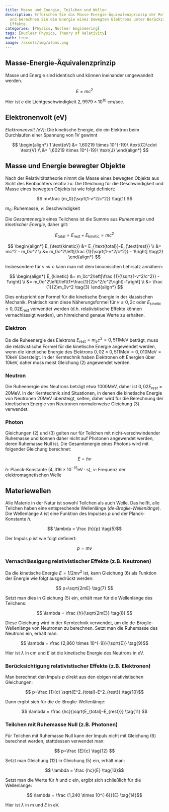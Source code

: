 ```yaml
---
title: Masse und Energie, Teilchen und Wellen
description: Erforschen Sie das Masse-Energie-Äquivalenzprinzip der Relativitätstheorie
  und berechnen Sie die Energie eines bewegten Elektrons unter Berücksichtigung relativistischer
  Effekte.
categories: [Physics, Nuclear Engineering]
tags: [Nuclear Physics, Theory of Relativity]
math: true
image: /assets/img/atoms.png
---
```

## Masse-Energie-Äquivalenzprinzip
Masse und Energie sind identisch und können ineinander umgewandelt werden.

$$ E=mc^2 $$

Hier ist $c$ die Lichtgeschwindigkeit $2,9979 \times 10^{10}\ \text{cm/sec}$.

## Elektronenvolt (eV)
*Elektronenvolt (eV)*: Die kinetische Energie, die ein Elektron beim Durchlaufen einer Spannung von 1V gewinnt

$$
\begin{align*} 
1 \text{eV} &= 1,60219 \times 10^{-19}\ \text{C}\cdot \text{V}
\\ &= 1,60219 \times 10^{-19}\ \text{J}
\end{align*}
$$

## Masse und Energie bewegter Objekte
Nach der Relativitätstheorie nimmt die Masse eines bewegten Objekts aus Sicht des Beobachters relativ zu. Die Gleichung für die Geschwindigkeit und Masse eines bewegten Objekts ist wie folgt definiert:

$$ m=\frac {m_0}{\sqrt{1-v^2/c^2}} \tag{1} $$

$m_0$: Ruhemasse, $v$: Geschwindigkeit

Die *Gesamtenergie* eines Teilchens ist die Summe aus *Ruheenergie* und *kinetischer Energie*, daher gilt:

$$ E_{\text{total}} = E_{\text{rest}}+E_{\text{kinetic}} = mc^2$$

$$
\begin{align*}
E_{\text{kinetic}} &= E_{\text{total}}-E_{\text{rest}}
\\ &= mc^2 - m_0c^2
\\ &= m_0c^2\left[\frac {1}{\sqrt{1-v^2/c^2}} - 1\right] \tag{2}
\end{align*}
$$

Insbesondere für $v\ll c$ kann man mit dem binomischen Lehrsatz annähern:

$$
\begin{align*}
E_{kinetic} &= m_0c^2\left[\frac {1}{\sqrt{1-v^2/c^2}} - 1\right]
\\ &= m_0c^2\left[\left(1+\frac{1}{2}v^2/c^2\right)-1\right]
\\ &= \frac {1}{2}m_0v^2 \tag{3}
\end{align*}
$$

Dies entspricht der Formel für die kinetische Energie in der klassischen Mechanik. Praktisch kann diese Näherungsformel für $v\leq 0,2c$ oder $E_{\text{kinetic}} \leq 0,02E_{\text{rest}}$ verwendet werden (d.h. relativistische Effekte können vernachlässigt werden), um hinreichend genaue Werte zu erhalten.

### Elektron
Da die Ruheenergie des Elektrons $E_{\text{rest}}=m_ec^2=0,511 \text{MeV}$ beträgt, muss die relativistische Formel für die kinetische Energie angewendet werden, wenn die kinetische Energie des Elektrons $0,02\times 0,511 \text{MeV}=0,010 \text{MeV}=10 \text{keV}$ übersteigt. In der Kerntechnik haben Elektronen oft Energien über 10keV, daher muss meist Gleichung (2) angewendet werden.

### Neutron
Die Ruheenergie des Neutrons beträgt etwa 1000MeV, daher ist $0,02E_{rest}=20\text{MeV}$. In der Kerntechnik sind Situationen, in denen die kinetische Energie von Neutronen 20MeV übersteigt, selten, daher wird für die Berechnung der kinetischen Energie von Neutronen normalerweise Gleichung (3) verwendet.

### Photon
Gleichungen (2) und (3) gelten nur für Teilchen mit nicht-verschwindender Ruhemasse und können daher nicht auf Photonen angewendet werden, deren Ruhemasse Null ist. Die Gesamtenergie eines Photons wird mit folgender Gleichung berechnet:

$$ E = h\nu \tag{4} $$

$h$: Planck-Konstante ($4,316 \times 10^{-15} \text{eV}\cdot\text{s}$), $\nu$: Frequenz der elektromagnetischen Welle

## Materiewellen
Alle Materie in der Natur ist sowohl Teilchen als auch Welle. Das heißt, alle Teilchen haben eine entsprechende Wellenlänge (*de-Broglie-Wellenlänge*). Die Wellenlänge $\lambda$ ist eine Funktion des Impulses $p$ und der Planck-Konstante $h$.

$$ \lambda = \frac {h}{p} \tag{5}$$

Der Impuls $p$ ist wie folgt definiert:

$$ p = mv \tag{6} $$

### Vernachlässigung relativistischer Effekte (z.B. Neutronen)
Da die kinetische Energie $E=1/2 mv^2$ ist, kann Gleichung (6) als Funktion der Energie wie folgt ausgedrückt werden:

$$ p=\sqrt{2mE} \tag{7} $$

Setzt man dies in Gleichung (5) ein, erhält man für die Wellenlänge des Teilchens:

$$ \lambda = \frac {h}{\sqrt{2mE}} \tag{8} $$

Diese Gleichung wird in der Kerntechnik verwendet, um die de-Broglie-Wellenlänge von Neutronen zu berechnen. Setzt man die Ruhemasse des Neutrons ein, erhält man:

$$ \lambda = \frac {2,860 \times 10^{-9}}{\sqrt{E}} \tag{9}$$

Hier ist $\lambda$ in cm und $E$ ist die kinetische Energie des Neutrons in eV.

### Berücksichtigung relativistischer Effekte (z.B. Elektronen)
Man berechnet den Impuls $p$ direkt aus den obigen relativistischen Gleichungen:

$$ p=\frac {1}{c} \sqrt{E^2_{total}-E^2_{rest}} \tag{10}$$

Dann ergibt sich für die de-Broglie-Wellenlänge:

$$ \lambda = \frac {hc}{\sqrt{E_{total}-E_{rest}}} \tag{11} $$

### Teilchen mit Ruhemasse Null (z.B. Photonen)
Für Teilchen mit Ruhemasse Null kann der Impuls nicht mit Gleichung (6) berechnet werden, stattdessen verwendet man:

$$ p=\frac {E}{c} \tag{12} $$

Setzt man Gleichung (12) in Gleichung (5) ein, erhält man:

$$ \lambda = \frac {hc}{E} \tag{13}$$

Setzt man die Werte für $h$ und $c$ ein, ergibt sich schließlich für die Wellenlänge:

$$ \lambda = \frac {1,240 \times 10^{-6}}{E} \tag{14}$$

Hier ist $\lambda$ in m und $E$ in eV.
